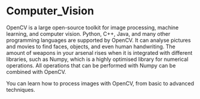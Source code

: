 # Computer_Vision
OpenCV is a large open-source toolkit for image processing, machine learning, and computer vision. Python, C++, Java, and many other programming languages are supported by OpenCV. It can analyse pictures and movies to find faces, objects, and even human handwriting. The amount of weapons in your arsenal rises when it is integrated with different libraries, such as Numpy, which is a highly optimised library for numerical operations. All operations that can be performed with Numpy can be combined with OpenCV.

You can learn how to process images with OpenCV, from basic to advanced techniques.
